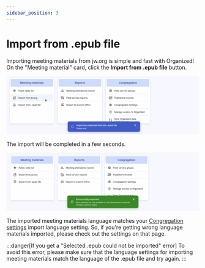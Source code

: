 ```yaml
---
sidebar_position: 3
---
```


# Import from .epub file

Importing meeting materials from jw.org is simple and fast with Organized! On the "Meeting material" card, click the **Import from .epub file** button.

![Import from jw.org](./img/epub-import-1.png)

The import will be completed in a few seconds.

![Import from jw.org](./img/epub-import-2.png)

The imported meeting materials language matches your [Congregation settings](../congregation/congregation-settings.md) import language setting. So, if you're getting wrong language materials imported, please check out the settings on that page.

:::danger[If you get a "Selected .epub could not be imported" error]
To avoid this error, please make sure that the language settings for importing meeting materials match the language of the .epub file and try again.
:::
